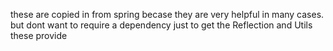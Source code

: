 
these are copied in from spring becase they are very helpful in many cases. 
but dont want to require a dependency just to get the 
Reflection and Utils these provide
